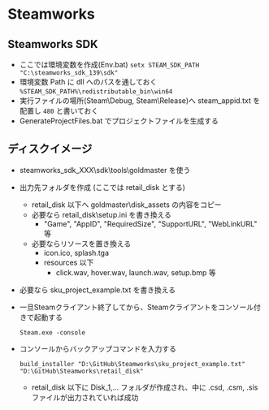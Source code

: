 ﻿# Steamworks

## Steamworks SDK 
* ここでは環境変数を作成(Env.bat) ``setx STEAM_SDK_PATH "C:\steamworks_sdk_139\sdk"``
* 環境変数 Path に dll へのパスを通しておく ``%STEAM_SDK_PATH%\redistributable_bin\win64``
* 実行ファイルの場所(Steam\Debug, Steam\Release)へ steam_appid.txt を配置し ``480`` と書いておく
* GenerateProjectFiles.bat でプロジェクトファイルを生成する

## ディスクイメージ
* steamworks_sdk_XXX\sdk\tools\goldmaster を使う
* 出力先フォルダを作成 (ここでは retail_disk とする)
    * retail_disk 以下へ goldmaster\disk_assets の内容をコピー
    * 必要なら retail_disk\setup.ini を書き換える
        * "Game", "AppID", "RequiredSize", "SupportURL", "WebLinkURL" 等
    * 必要ならリソースを置き換える
        * icon.ico, splash.tga
        * resources 以下
            * click.wav, hover.wav, launch.wav, setup.bmp 等
* 必要なら sku_project_example.txt を書き換える
* 一旦Steamクライアント終了してから、Steamクライアントをコンソール付きで起動する
    ~~~
    Steam.exe -console
    ~~~

* コンソールからバックアップコマンドを入力する
    ~~~
    build_installer "D:\GitHub\Steamworks\sku_project_example.txt" "D:\GitHub\Steamworks\retail_disk"
    ~~~
    * retail_disk 以下に Disk_1,... フォルダが作成され、中に .csd, .csm, .sis ファイルが出力されていれば成功